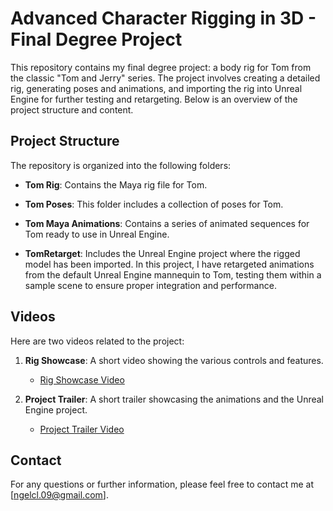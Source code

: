 # Advanced Character Rigging in 3D  - Final Degree Project

This repository contains my final degree project: a body rig for Tom from the classic "Tom and Jerry" series. The project involves creating a detailed rig, generating poses and animations, and importing the rig into Unreal Engine for further testing and retargeting. Below is an overview of the project structure and content.

## Project Structure

The repository is organized into the following folders:

- **Tom Rig**: Contains the Maya rig file for Tom.

- **Tom Poses**: This folder includes a collection of poses for Tom. 

- **Tom Maya Animations**: Contains a series of animated sequences for Tom ready to use in Unreal Engine.

- **TomRetarget**: Includes the Unreal Engine project where the rigged model has been imported. In this project, I have retargeted animations from the default Unreal Engine mannequin to Tom, testing them within a sample scene to ensure proper integration and performance.

## Videos

Here are two videos related to the project:

1. **Rig Showcase**: A short video showing the various controls and features.
   - [Rig Showcase Video]()

2. **Project Trailer**: A short trailer showcasing the animations and the Unreal Engine project.
   - [Project Trailer Video](https://youtu.be/DAT5LkKg5wY)

## Contact

For any questions or further information, please feel free to contact me at [ngelcl.09@gmail.com].
